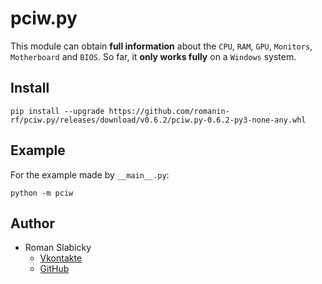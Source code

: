 # pciw.py
This module can obtain __full information__ about the `CPU`, `RAM`, `GPU`, `Monitors`, `Motherboard` and `BIOS`.
So far, it __only works fully__ on a `Windows` system.
## Install
```
pip install --upgrade https://github.com/romanin-rf/pciw.py/releases/download/v0.6.2/pciw.py-0.6.2-py3-none-any.whl
```
## Example
For the example made by `__main__.py`:
```
python -m pciw
```
## Author
- Roman Slabicky
    - [Vkontakte](https://vk.com/romanin2)
    - [GitHub](https://github.com/romanin-rf)
